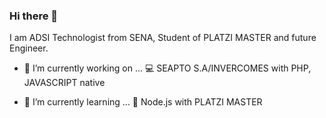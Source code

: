 ### Hi there 👋

I am ADSI Technologist from SENA, Student of PLATZI MASTER and future Engineer.



- 🔭 I’m currently working on ...
    💻 SEAPTO S.A/INVERCOMES with PHP, JAVASCRIPT native

- 🌱 I’m currently learning ...
    📕 Node.js with PLATZI MASTER

